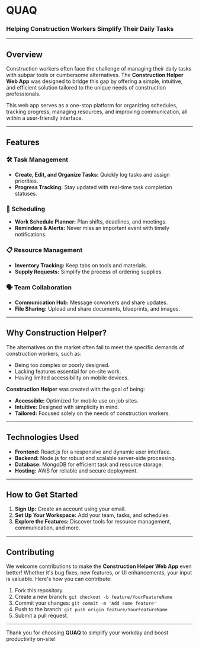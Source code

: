 # QUAQ

### Helping Construction Workers Simplify Their Daily Tasks

---

## Overview

Construction workers often face the challenge of managing their daily tasks with subpar tools or cumbersome alternatives. The **Construction Helper Web App** was designed to bridge this gap by offering a simple, intuitive, and efficient solution tailored to the unique needs of construction professionals.

This web app serves as a one-stop platform for organizing schedules, tracking progress, managing resources, and improving communication, all within a user-friendly interface.

---

## Features

### 🛠️ **Task Management**
- **Create, Edit, and Organize Tasks:** Quickly log tasks and assign priorities.
- **Progress Tracking:** Stay updated with real-time task completion statuses.

### 📅 **Scheduling**
- **Work Schedule Planner:** Plan shifts, deadlines, and meetings.
- **Reminders & Alerts:** Never miss an important event with timely notifications.

### 📋 **Resource Management**
- **Inventory Tracking:** Keep tabs on tools and materials.
- **Supply Requests:** Simplify the process of ordering supplies.

### 🗣️ **Team Collaboration**
- **Communication Hub:** Message coworkers and share updates.
- **File Sharing:** Upload and share documents, blueprints, and images.

---

## Why Construction Helper?

The alternatives on the market often fail to meet the specific demands of construction workers, such as:
- Being too complex or poorly designed.
- Lacking features essential for on-site work.
- Having limited accessibility on mobile devices.

**Construction Helper** was created with the goal of being:
- **Accessible:** Optimized for mobile use on job sites.
- **Intuitive:** Designed with simplicity in mind.
- **Tailored:** Focused solely on the needs of construction workers.

---

## Technologies Used

- **Frontend:** React.js for a responsive and dynamic user interface.
- **Backend:** Node.js for robust and scalable server-side processing.
- **Database:** MongoDB for efficient task and resource storage.
- **Hosting:** AWS for reliable and secure deployment.

---

## How to Get Started

1. **Sign Up:** Create an account using your email.
2. **Set Up Your Workspace:** Add your team, tasks, and schedules.
3. **Explore the Features:** Discover tools for resource management, communication, and more.

---

## Contributing

We welcome contributions to make the **Construction Helper Web App** even better! Whether it's bug fixes, new features, or UI enhancements, your input is valuable. Here's how you can contribute:
1. Fork this repository.
2. Create a new branch: `git checkout -b feature/YourFeatureName`
3. Commit your changes: `git commit -m 'Add some feature'`
4. Push to the branch: `git push origin feature/YourFeatureName`
5. Submit a pull request.

---

Thank you for choosing **QUAQ** to simplify your workday and boost productivity on-site!
